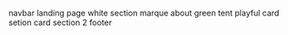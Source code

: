 navbar
landing page white section
marque
about green tent
playful 
card setion
card section 2
footer